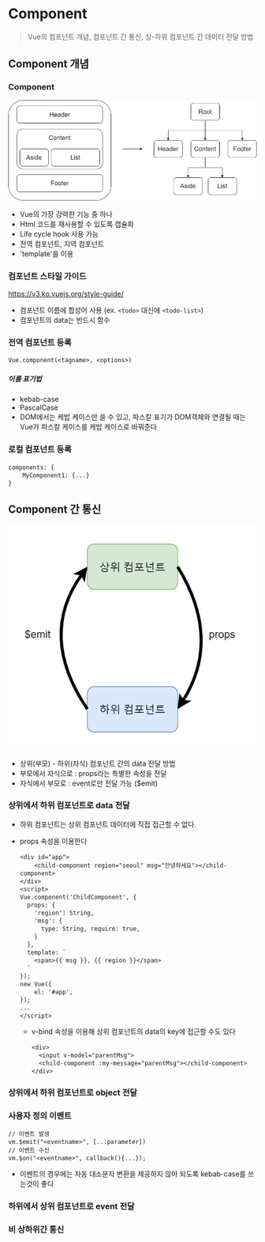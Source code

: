 # Component

> Vue의 컴포넌트 개념, 컴포넌트 간 통신, 상-하위 컴포넌트 간 데이터 전달 방법



## Component 개념

### Component

![component](img/component.png)

- Vue의 가장 강력한 기능 중 하나
- Html 코드를 재사용할 수 있도록 캡슐화
- Life cycle hook 사용 가능
- 전역 컴포넌트, 지역 컴포넌트
- 'template'를 이용



### 컴포넌트 스타일 가이드

https://v3.ko.vuejs.org/style-guide/

- 컴포넌트 이름에 합성어 사용 (ex. `<todo>` 대신에 `<todo-list>`)
- 컴포넌트의 data는 반드시 함수



### 전역 컴포넌트 등록

```vue
Vue.component(<tagname>, <options>)
```

##### 이름 표기법

- kebab-case
- PascalCase
- DOM에서는 케밥 케이스만 쓸 수 있고, 파스칼 표기가 DOM객체와 연결될 때는 Vue가 파스칼 케이스를 케밥 케이스로 바꿔준다



### 로컬 컴포넌트 등록

```vue
components: {
	MyComponent1: {...}
}
```



## Component 간 통신

![img](img/Screenshot_25-16363857367742.png)

- 상위(부모) - 하위(자식) 컴포넌트 간의 data 전달 방법
- 부모에서 자식으로 : props라는 특별한 속성을 전달
- 자식에서 부모로 : event로만 전달 가능 ($emit)



### 상위에서 하위 컴포넌트로 data 전달

- 하위 컴포넌트는 상위 컴포넌트 데이터에 직접 접근할 수 없다.

- props 속성을 이용한다

  ```vue
  <div id="app">
      <child-component region="seoul" msg="안녕하세요"></child-component>
  </div>
  <script>
  Vue.component('ChildComponent', {
    props: {
      'region': String,
      'msg': {
        type: String, require: true,
      }
    },
    template: `
      <span>{{ msg }}, {{ region }}</span>
    `
  });
  new Vue({
      el: '#app',
  });
  ...
  </script>
  ```

  - v-bind 속성을 이용해 상위 컴포넌트의 data의 key에 접근할 수도 있다

    ```vue
    <div>
      <input v-model="parentMsg">
      <child-component :my-message="parentMsg"></child-component>
    </div>
    ```



### 상위에서 하위 컴포넌트로 object 전달



### 사용자 정의 이벤트

```vue
// 이벤트 발생
vm.$emit("<eventname>", [...parameter])
// 이벤트 수신
vm.$on("<eventname>", callback(){...});
```

- 이벤트의 경우에는 자동 대소문자 변환을 제공하지 않아 되도록 kebab-case를 쓰는것이 좋다



### 하위에서 상위 컴포넌트로 event 전달



### 비 상하위간 통신 